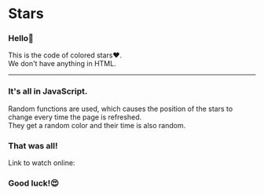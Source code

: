 # Stars

### Hello👋
This is the code of colored stars❤️.<br>
We don't have anything in HTML.<br>
<hr>

### It's all in JavaScript.<br>
Random functions are used, which causes the position of the stars to change every time the page is refreshed.<br>
They get a random color and their time is also random.<br>

### That was all!
Link to watch online:
### Good luck!😍
